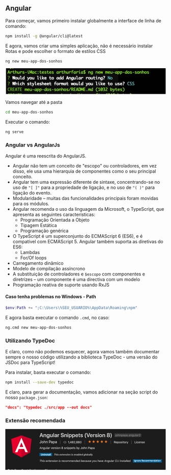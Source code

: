 ## Angular

Para começar, vamos primeiro instalar globalmente a interface de linha de comando:

```bash
npm install -g @angular/cli@latest
```

E agora, vamos criar uma simples aplicação, não é necessário instalar Rotas e pode escolher o formato de estilos CSS

```bash
ng new meu-app-dos-sonhos
```

![image-20191110170233512](assets/image-20191110170233512-3416155.png)

Vamos navegar até a pasta

```bash
cd meu-app-dos-sonhos
```

Executar o comando:

```bash
ng serve
```

### Angular vs AngularJs

Angular é uma reescrita do AngularJS.

- Angular não tem um conceito de "escopo" ou controladores, em vez disso, ele usa uma hierarquia de componentes como o seu principal conceito.
- Angular tem uma expressão diferente de sintaxe, concentrando-se no uso de `"[ ]"` para a propriedade de ligação, e no uso de `"( )"` para ligação do evento.
- Modularidade – muitas das funcionalidades principais foram movidas para os módulos.
- Angular recomenda o uso da linguagem da Microsoft, o TypeScript, que apresenta as seguintes características:
  - Programação Orientada a Objeto
  - Tipagem Estática
  - Programação genérica
- O TypeScript é um superconjunto do ECMAScript 6 (ES6), e é compatível com ECMAScript 5. Angular também suporta as diretivas do ES6:
  - Lambdas
  - For/Of loops
- Carregamento dinâmico
- Modelo de compilação assíncrono
- A substituição de controladores e `$escopo` com componentes e diretrizes – um componente é uma directiva com um modelo
- Programação reativa de suporte usando RxJS

#### Caso tenha problemas no Windows - Path

```powershell
$env:Path += ";C:\Users\%SEU_USUARIO%\AppData\Roaming\npm"
```

E agora basta executar o comando `.cmd`, no caso:

```bash
ng.cmd new meu-app-dos-sonhos
```

### Utilizando TypeDoc

E claro, como não podemos esquecer, agora vamos também documentar sempre o nosso código utilizando a biblioteca TypeDoc - uma versão do JSDoc para TypeScript!

Para instalar, basta executar o comando:

```bash
npm install --save-dev typedoc
```

E claro, para gerar a documentação, vamos adicionar na seção script do nosso `package.json`:

```json
"docs": "typedoc ./src/app --out docs"
```

### Extensão recomendada

![image-20191110191850330](assets/image-20191110191850330.png)
